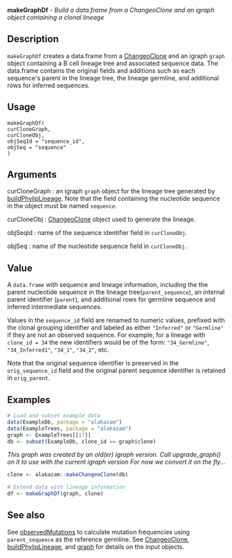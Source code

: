 **makeGraphDf** - *Build a data.frame from a ChangeoClone and an igraph object containing a clonal lineage*

Description
--------------------

`makeGraphDf` creates a data.frame from a [ChangeoClone](http://www.rdocumentation.org/packages/alakazam/topics/ChangeoClone-class) and an 
igraph `graph` object containing a B cell lineage tree and associated sequence data. 
The data.frame contains the original fields and additions such as each sequence's parent in the 
lineage tree, the lineage germline, and additional rows for inferred sequences.


Usage
--------------------
```
makeGraphDf(
curCloneGraph,
curCloneObj,
objSeqId = "sequence_id",
objSeq = "sequence"
)
```

Arguments
-------------------

curCloneGraph
:   an igraph `graph` object for the lineage tree generated by 
[buildPhylipLineage](http://www.rdocumentation.org/packages/alakazam/topics/buildPhylipLineage). Note that the field containing the 
nucleotide sequence in the object must be named `sequence`.

curCloneObj
:   [ChangeoClone](http://www.rdocumentation.org/packages/alakazam/topics/ChangeoClone-class) object used to generate the lineage.

objSeqId
:   name of the sequence identifier field in `curCloneObj`.

objSeq
:   name of the nucleotide sequence field in `curCloneObj`.




Value
-------------------

A `data.frame` with sequence and lineage information, including the
the parent nucleotide sequence in the lineage tree(`parent_sequence`), 
an internal parent identifier (`parent`), and additional rows for germline 
sequence and inferred intermediate sequences.

Values in the `sequence_id` field are renamed to numeric values,
prefixed with the clonal grouping identifier and labeled as either `"Inferred"` 
or `"Germline"` if they are not an observed sequence. For example, for a lineage 
with `clone_id = 34` the new identifiers would be of the form: 
`"34_Germline"`, `"34_Inferred1"`, `"34_1"`, `"34_2"`, etc.

Note that the original sequence identifier is preserved in the `orig_sequence_id` field 
and the original parent sequence identifier is retained in `orig_parent`.



Examples
-------------------

```R
# Load and subset example data
data(ExampleDb, package = "alakazam")
data(ExampleTrees, package = "alakazam")
graph <- ExampleTrees[[17]]
db <- subset(ExampleDb, clone_id == graph$clone)

```

*This graph was created by an old(er) igraph version.
  Call upgrade_graph() on it to use with the current igraph version
  For now we convert it on the fly...*
```R
clone <- alakazam::makeChangeoClone(db)

# Extend data with lineage information
df <- makeGraphDf(graph, clone)
```



See also
-------------------

See [observedMutations](observedMutations.md) to calculate mutation frequencies using
`parent_sequence` as the reference germline. See [ChangeoClone](http://www.rdocumentation.org/packages/alakazam/topics/ChangeoClone-class),
[buildPhylipLineage](http://www.rdocumentation.org/packages/alakazam/topics/buildPhylipLineage), and [graph](http://www.rdocumentation.org/packages/igraph/topics/make_graph) for details on the 
input objects.






